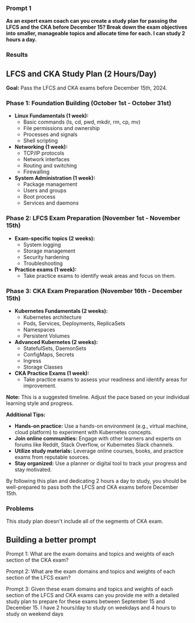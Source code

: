 
<h3>Prompt 1</h3>

**As an expert exam coach can you create a study plan for passing the LFCS and the CKA before December 15? Break down the exam objectives into smaller, manageable topics and allocate time for each.  I can study 2 hours a day.**

<h3>Results</h3>

## LFCS and CKA Study Plan (2 Hours/Day)

**Goal:** Pass the LFCS and CKA exams before December 15th, 2024.

### Phase 1: Foundation Building (October 1st - October 31st)

* **Linux Fundamentals (1 week):**
    * Basic commands (ls, cd, pwd, mkdir, rm, cp, mv)
    * File permissions and ownership
    * Processes and signals
    * Shell scripting
* **Networking (1 week):**
    * TCP/IP protocols
    * Network interfaces
    * Routing and switching
    * Firewalling
* **System Administration (1 week):**
    * Package management
    * Users and groups
    * Boot process
    * Services and daemons

### Phase 2: LFCS Exam Preparation (November 1st - November 15th)

* **Exam-specific topics (2 weeks):**
    * System logging
    * Storage management
    * Security hardening
    * Troubleshooting
* **Practice exams (1 week):**
    * Take practice exams to identify weak areas and focus on them.

### Phase 3: CKA Exam Preparation (November 16th - December 15th)

* **Kubernetes Fundamentals (2 weeks):**
    * Kubernetes architecture
    * Pods, Services, Deployments, ReplicaSets
    * Namespaces
    * Persistent Volumes
* **Advanced Kubernetes (2 weeks):**
    * StatefulSets, DaemonSets
    * ConfigMaps, Secrets
    * Ingress
    * Storage Classes
* **CKA Practice Exams (1 week):**
    * Take practice exams to assess your readiness and identify areas for improvement.

**Note:** This is a suggested timeline. Adjust the pace based on your individual learning style and progress.

**Additional Tips:**

* **Hands-on practice:** Use a hands-on environment (e.g., virtual machine, cloud platform) to experiment with Kubernetes concepts.
* **Join online communities:** Engage with other learners and experts on forums like Reddit, Stack Overflow, or Kubernetes Slack channels.
* **Utilize study materials:** Leverage online courses, books, and practice exams from reputable sources.
* **Stay organized:** Use a planner or digital tool to track your progress and stay motivated.

By following this plan and dedicating 2 hours a day to study, you should be well-prepared to pass both the LFCS and CKA exams before December 15th.


<h3>Problems</h3>

This study plan doesn't include all of the segments of CKA exam.


<h2>Building a better prompt</h2>

Prompt 1:
What are the exam domains and topics and weights of each section of the CKA exam?

Prompt 2:
What are the exam domains and topics and weights of each section of the LFCS exam?


Prompt 3:
Given these exam domains and topics and weights of each section of the LFCS and CKA exams can you provide me with a detailed study plan to prepare for these exams between September 15 and December 15. I have 2 hours/day to study on weekdays and 4 hours to study on weekend days



